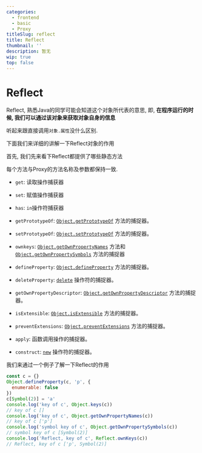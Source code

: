 ```yaml
---
categories:
  - frontend
  - basic
  - Proxy
titleSlug: reflect
title: Reflect
thumbnail: ''
description: 暂无
wip: true
top: false
---
```

# Reflect

Reflect, 熟悉Java的同学可能会知道这个对象所代表的意思, 即, **在程序运行的时候, 我们可以通过该对象来获取对象自身的信息**

听起来跟直接调用`对象.属性`没什么区别.

下面我们来详细的讲解一下Reflect对象的作用



首先, 我们先来看下Reflect都提供了哪些静态方法

每个方法与Proxy的方法名称及参数都保持一致.

+ `get`: 读取操作捕获器

+ `set`: 赋值操作捕获器

+ `has`: `in`操作符捕获器

  

+ `getPrototypeOf`: [`Object.getPrototypeOf`](https://developer.mozilla.org/zh-CN/docs/Web/JavaScript/Reference/Global_Objects/Object/GetPrototypeOf) 方法的捕捉器。

+ `setPrototypeOf`: [`Object.setPrototypeOf`](https://developer.mozilla.org/zh-CN/docs/Web/JavaScript/Reference/Global_Objects/Object/setPrototypeOf) 方法的捕捉器。



+ `ownkeys`: [`Object.getOwnPropertyNames`](https://developer.mozilla.org/zh-CN/docs/Web/JavaScript/Reference/Global_Objects/Object/getOwnPropertyNames) 方法和 [`Object.getOwnPropertySymbols`](https://developer.mozilla.org/zh-CN/docs/Web/JavaScript/Reference/Global_Objects/Object/getOwnPropertySymbols) 方法的捕捉器

+ `defineProperty`: [`Object.defineProperty`](https://developer.mozilla.org/zh-CN/docs/Web/JavaScript/Reference/Global_Objects/Object/defineProperty) 方法的捕捉器。

+ `deleteProperty`: [`delete`](https://developer.mozilla.org/zh-CN/docs/Web/JavaScript/Reference/Operators/delete) 操作符的捕捉器。

+ `getOwnPropertyDescriptor`: [`Object.getOwnPropertyDescriptor`](https://developer.mozilla.org/zh-CN/docs/Web/JavaScript/Reference/Global_Objects/Object/getOwnPropertyDescriptor) 方法的捕捉器。

  

+ `isExtensible`: [`Object.isExtensible`](https://developer.mozilla.org/zh-CN/docs/Web/JavaScript/Reference/Global_Objects/Object/isExtensible) 方法的捕捉器。

+ `preventExtensions`: [`Object.preventExtensions`](https://developer.mozilla.org/zh-CN/docs/Web/JavaScript/Reference/Global_Objects/Object/preventExtensions) 方法的捕捉器。

+ `apply`: 函数调用操作的捕捉器。

+ `construct`: [`new`](https://developer.mozilla.org/zh-CN/docs/Web/JavaScript/Reference/Operators/new) 操作符的捕捉器。



我们来通过一个例子了解一下Reflect的作用

```javascript
const c = {}
Object.defineProperty(c, 'p', {
  enumerable: false
})
c[Symbol(2)] = 'a'
console.log('key of c', Object.keys(c))
// key of c []
console.log('key of c', Object.getOwnPropertyNames(c))
// key of c ['p']
console.log('symbol key of c', Object.getOwnPropertySymbols(c))
// symbol key of c [Symbol(2)]
console.log('Reflect, key of c', Reflect.ownKeys(c))
// Reflect, key of c ['p', Symbol(2)]
```

